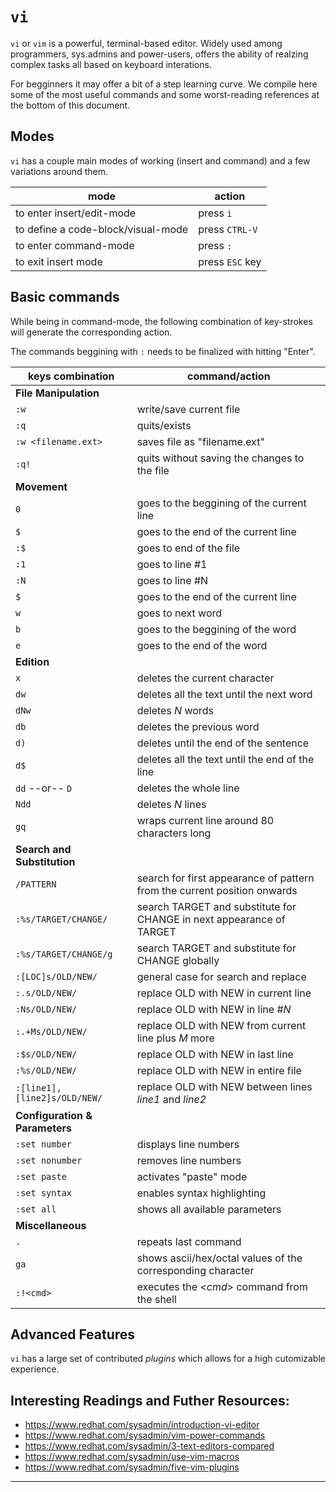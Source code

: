 # `vi`

`vi` or `vim` is a powerful, terminal-based editor.
Widely used among programmers, sys.admins and power-users, offers
the ability of realzing complex tasks all based on keyboard interations.

For begginners it may offer a bit of a step learning curve.
We compile here some of the most useful commands and some
worst-reading references at the bottom of this document.


## Modes
`vi` has a couple main modes of working (insert and command) and a few variations around them.

|	mode					|	action	|
|---------------------------|-----------|
| to enter insert/edit-mode | press `i` |
| to define a code-block/visual-mode | press `CTRL-V` |
| to enter command-mode		|	press `:`		|
| to exit insert mode		|	press `ESC` key |


## Basic commands
While being in command-mode, the following combination of key-strokes will generate the corresponding action.

The commands beggining with `:` needs to be finalized with hitting "Enter".


| keys combination	|	command/action			|
|---------------|-------------------|
| **File Manipulation**	|
|	`:w`		| write/save current file	|
|	`:q`		| quits/exists	|
|	`:w <filename.ext>` | saves file as "filename.ext"	|
|	`:q!`		| quits without saving the changes to the file	|
| **Movement**		|
|	`0`  		| goes to the beggining of the current line	|
|	`$`  		| goes to the end of the current line	|
|	`:$` 		| goes to end of the file	|
|	`:1` 		| goes to line #1	|
|	`:N` 		| goes to line #N	|
|	`$`  		| goes to the end of the current line	|
|	`w`		| goes to next word	|
|	`b`		| goes to the beggining of the word	|
|	`e`		| goes to the end of the word	|
| **Edition**		|
|	`x` 		| deletes the current character	|
|	`dw` 		| deletes all the text until the next word	|
|	`dNw`		|	deletes *N* words	|
|	`db`		| deletes the previous word	|
|	`d)`		| deletes until the end of the sentence	|
|	`d$`		| deletes all the text until the end of the line	|
|	`dd` --or-- `D`	| deletes the whole line	|
|	`Ndd`		| deletes *N* lines	|
|	`gq`		| wraps current line around 80 characters long	|
| **Search and Substitution** |
|	`/PATTERN` 	| search for first appearance of pattern from the current position onwards	|
|	`:%s/TARGET/CHANGE/` | search TARGET and substitute for CHANGE in next appearance of TARGET	|
|	`:%s/TARGET/CHANGE/g` | search TARGET and substitute for CHANGE globally	|
| `:[LOC]s/OLD/NEW/` | general case for search and replace |
| `:.s/OLD/NEW/` | replace OLD with NEW in current line  |
| `:Ns/OLD/NEW/` | replace OLD with NEW in line #*N*  |
| `:.+Ms/OLD/NEW/` | replace OLD with NEW from current line plus *M* more  |
| `:$s/OLD/NEW/` | replace OLD with NEW in last line  |
| `:%s/OLD/NEW/` | replace OLD with NEW in entire file  |
| `:[line1],[line2]s/OLD/NEW/` | replace OLD with NEW between lines *line1* and *line2*  |
| **Configuration & Parameters** |
| `:set number` 	| displays line numbers			|
| `:set nonumber` 	| removes line numbers			|
| `:set paste`		| activates "paste" mode		|
| `:set syntax`		| enables syntax highlighting		|
| `:set all`  		| shows all available parameters	|
| **Miscellaneous** 	|
|	`.`		| repeats last command	|
|	`ga`		| shows ascii/hex/octal values of the corresponding character		|
|	`:!<cmd>`	| executes the <*cmd*> command from the shell	|



## Advanced Features
`vi` has a large set of contributed *plugins* which allows
for a high cutomizable experience.



## Interesting Readings and Futher Resources:

  * https://www.redhat.com/sysadmin/introduction-vi-editor
  * https://www.redhat.com/sysadmin/vim-power-commands
  * https://www.redhat.com/sysadmin/3-text-editors-compared
  * https://www.redhat.com/sysadmin/use-vim-macros
  * https://www.redhat.com/sysadmin/five-vim-plugins

---
